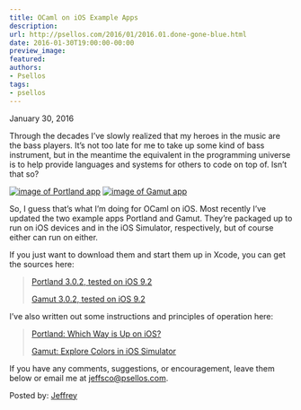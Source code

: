 ```yaml
---
title: OCaml on iOS Example Apps
description:
url: http://psellos.com/2016/01/2016.01.done-gone-blue.html
date: 2016-01-30T19:00:00-00:00
preview_image:
featured:
authors:
- Psellos
tags:
- psellos
---
```


<div class="date">January 30, 2016</div>

<p>Through the decades I&rsquo;ve slowly realized that my heroes in the music are
the bass players. It&rsquo;s not too late for me to take up some kind of bass
instrument, but in the meantime the equivalent in the programming
universe is to help provide languages and systems for others to code on
top of. Isn&rsquo;t that so?</p>

<div class="flowaroundimg" style="margin-top: 0.4em;">
<a href="http://psellos.com/ocaml/example-app-portland.html"><img src="http://psellos.com/images/portland-upside-150.png" alt="image of Portland app"/></a>
<a href="http://psellos.com/ocaml/example-app-gamut.html"><img src="http://psellos.com/images/gamut2-sky-blue-150.png" alt="image of Gamut app"/></a>
</div>

<p>So, I guess that&rsquo;s what I&rsquo;m doing for OCaml on iOS. Most recently I&rsquo;ve
updated the two example apps Portland and Gamut. They&rsquo;re packaged up to
run on iOS devices and in the iOS Simulator, respectively, but of course
either can run on either.</p>

<p>If you just want to download them and start them up in Xcode, you can
get the sources here:</p>

<blockquote>
  <p><a href="http://psellos.com/pub/portland/portland-3.0.2.tgz">Portland 3.0.2, tested on iOS 9.2</a>  </p>
  
  <p><a href="http://psellos.com/pub/gamut/gamut-3.0.2.tgz">Gamut 3.0.2, tested on iOS 9.2</a>  </p>
</blockquote>

<div style="clear: both"></div>

<p>I&rsquo;ve also written out some instructions and principles of operation
here:</p>

<blockquote>
  <p><a href="http://psellos.com/ocaml/example-app-portland.html">Portland: Which Way is Up on iOS?</a>  </p>
  
  <p><a href="http://psellos.com/ocaml/example-app-gamut.html">Gamut: Explore Colors in iOS Simulator</a>  </p>
</blockquote>

<p>If you have any comments, suggestions, or encouragement, leave them
below or email me at <a href="mailto:jeffsco@psellos.com">jeffsco@psellos.com</a>.</p>

<p>Posted by: <a href="http://psellos.com/aboutus.html#jeffreya.scofieldphd">Jeffrey</a></p>

<p></p>

